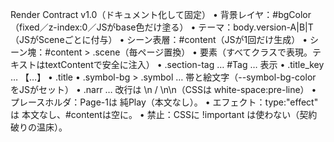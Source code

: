 Render Contract v1.0（ドキュメント化して固定）
	•	背景レイヤ：#bgColor（fixed／z-index:0／JSがbase色だけ塗る）
	•	テーマ：body.version-A|B|T（JSがSceneごとに付与）
	•	シーン表層：#content（JSが1回だけ生成）
	•	シーン塊：#content > .scene（毎ページ置換）
	•	要素（すべてクラスで表現。テキストはtextContentで安全に注入）
	•	.section-tag … #Tag … 表示
	•	.title_key … 【…】
	•	.title
	•	.symbol-bg > .symbol … 帯と絵文字（--symbol-bg-color をJSがセット）
	•	.narr … 改行は \n / \n\n（CSSは white-space:pre-line）
	•	プレースホルダ：Page-1は 純Play（本文なし）。
	•	エフェクト：type:"effect" は 本文なし、#contentは空に。
	•	禁止：CSSに !important は使わない（契約破りの温床）。